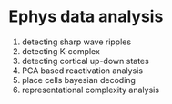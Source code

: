 # Ephys data analysis

1. detecting sharp wave ripples
2. detecting K-complex
3. detecting cortical up-down states
4. PCA based reactivation analysis
5. place cells bayesian decoding
6. representational complexity analysis

